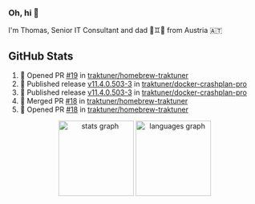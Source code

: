 ### Oh, hi 👋

I'm Thomas, Senior IT Consultant and dad 👶♊️👶 from Austria 🇦🇹

<!--
**traktuner/traktuner** is a ✨ _special_ ✨ repository because its `README.md` (this file) appears on your GitHub profile.

Here are some ideas to get you started:

- 🔭 I’m currently working on ...
- 🌱 I’m currently learning ...
- 👯 I’m looking to collaborate on ...
- 🤔 I’m looking for help with ...
- 💬 Ask me about ...
- 📫 How to reach me: ...
- 😄 Pronouns: ...
- ⚡ Fun fact: ...
-->

</div>

## GitHub Stats
<!--START_SECTION:activity-->
1. 💪 Opened PR [#19](https://github.com/traktuner/homebrew-traktuner/pull/19) in [traktuner/homebrew-traktuner](https://github.com/traktuner/homebrew-traktuner)
2. 🚀 Published release [v11.4.0.503-3](https://github.com/traktuner/docker-crashplan-pro/releases/tag/v11.4.0.503-3) in [traktuner/docker-crashplan-pro](https://github.com/traktuner/docker-crashplan-pro)
3. 🚀 Published release [v11.4.0.503-3](https://github.com/traktuner/docker-crashplan-pro/releases/tag/v11.4.0.503-3) in [traktuner/docker-crashplan-pro](https://github.com/traktuner/docker-crashplan-pro)
4. 🎉 Merged PR [#18](https://github.com/traktuner/homebrew-traktuner/pull/18) in [traktuner/homebrew-traktuner](https://github.com/traktuner/homebrew-traktuner)
5. 💪 Opened PR [#18](https://github.com/traktuner/homebrew-traktuner/pull/18) in [traktuner/homebrew-traktuner](https://github.com/traktuner/homebrew-traktuner)
<!--END_SECTION:activity-->

<div align="center">
  <img src="https://github-readme-stats.vercel.app/api?username=traktuner&hide_title=false&hide_rank=false&show_icons=true&include_all_commits=true&count_private=true&disable_animations=false&theme=dracula&locale=en&hide_border=false&order=1" height="150" alt="stats graph"  />
  <img src="https://github-readme-stats.vercel.app/api/top-langs?username=traktuner&locale=en&hide_title=false&layout=compact&card_width=320&langs_count=5&theme=dracula&hide_border=false&order=2" height="150" alt="languages graph"  />
</div>
